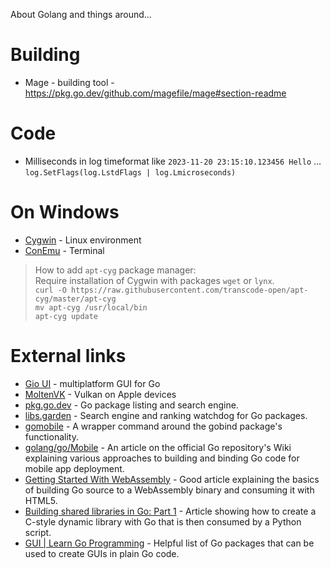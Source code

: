 About Golang and things around...

# Building
- Mage - building tool - https://pkg.go.dev/github.com/magefile/mage#section-readme

# Code

- Milliseconds in log timeformat like `2023-11-20 23:15:10.123456 Hello` ... `log.SetFlags(log.LstdFlags | log.Lmicroseconds)`

# On Windows
- [Cygwin](https://www.cygwin.com/) - Linux environment
- [ConEmu](https://conemu.github.io/) - Terminal

> How to add `apt-cyg` package manager:  
> Require installation of Cygwin with packages `wget` or `lynx`.  
> `curl -O https://raw.githubusercontent.com/transcode-open/apt-cyg/master/apt-cyg`  
> `mv apt-cyg /usr/local/bin`  
> `apt-cyg update`


# External links
- [Gio UI](https://gioui.org/) - multiplatform GUI for Go
- [MoltenVK](https://github.com/KhronosGroup/MoltenVK) - Vulkan on Apple devices
- [pkg.go.dev](https://pkg.go.dev) - Go package listing and search engine.
- [libs.garden](https://libs.garden/go) - Search engine and ranking watchdog for Go packages.
- [gomobile](https://pkg.go.dev/golang.org/x/mobile/cmd/gomobile) - A wrapper command around the gobind package's functionality.
- [golang/go/Mobile](https://github.com/golang/go/wiki/Mobile) - An article on the official Go repository's Wiki explaining various approaches to building and binding Go code for mobile app deployment.
- [Getting Started With WebAssembly](https://medium.com/swlh/getting-started-with-webassembly-and-go-by-building-an-image-to-ascii-converter-dea10bdf71f6) - Good article explaining the basics of building Go source to a WebAssembly binary and consuming it with HTML5.
- [Building shared libraries in Go: Part 1]() - Article showing how to create a C-style dynamic library with Go that is then consumed by a Python script.
- [GUI | Learn Go Programming](https://golangr.com/gui/) - Helpful list of Go packages that can be used to create GUIs in plain Go code.

